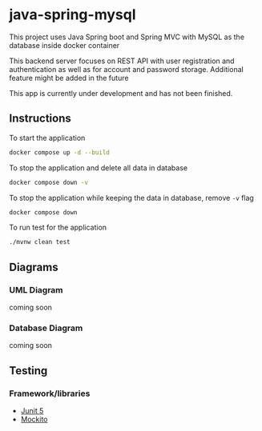 # java-spring-mysql
This project uses Java Spring boot and Spring MVC
with MySQL as the database inside docker container

This backend server focuses on REST API with user registration and authentication 
as well as for account and password storage. Additional feature might be added in the future

This app is currently under development and has not been finished.

## Instructions

To start the application
````bash
docker compose up -d --build
````

To stop the application and delete all data in database
```bash
docker compose down -v
```

To stop the application while keeping the data in database, remove `-v` flag
```bash
docker compose down
```

To run test for the application
```bash
./mvnw clean test
```

## Diagrams

### UML Diagram
coming soon

### Database Diagram
coming soon

## Testing
### Framework/libraries
- [Junit 5](https://junit.org/junit5/)
- [Mockito](https://site.mockito.org/)
